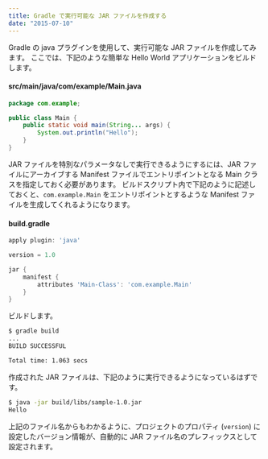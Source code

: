 ```yaml
---
title: Gradle で実行可能な JAR ファイルを作成する
date: "2015-07-10"
---
```


Gradle の java プラグインを使用して、実行可能な JAR ファイルを作成してみます。
ここでは、下記のような簡単な Hello World アプリケーションをビルドします。

#### src/main/java/com/example/Main.java
```java
package com.example;

public class Main {
    public static void main(String... args) {
        System.out.println("Hello");
    }
}
```

JAR ファイルを特別なパラメータなしで実行できるようにするには、JAR ファイルにアーカイブする Manifest ファイルでエントリポイントとなる Main クラスを指定しておく必要があります。
ビルドスクリプト内で下記のように記述しておくと、`com.example.Main` をエントリポイントとするような Manifest ファイルを生成してくれるようになります。

#### build.gradle
```groovy
apply plugin: 'java'

version = 1.0

jar {
    manifest {
        attributes 'Main-Class': 'com.example.Main'
    }
}
```

ビルドします。

```sh
$ gradle build
...
BUILD SUCCESSFUL

Total time: 1.063 secs
```

作成された JAR ファイルは、下記のように実行できるようになっているはずです。

```sh
$ java -jar build/libs/sample-1.0.jar
Hello
```

上記のファイル名からもわかるように、プロジェクトのプロパティ (`version`) に設定したバージョン情報が、自動的に JAR ファイル名のプレフィックスとして設定されます。

